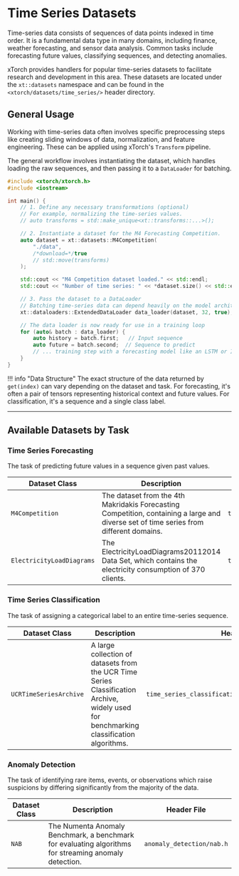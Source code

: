 # Time Series Datasets

Time-series data consists of sequences of data points indexed in time order. It is a fundamental data type in many domains, including finance, weather forecasting, and sensor data analysis. Common tasks include forecasting future values, classifying sequences, and detecting anomalies.

xTorch provides handlers for popular time-series datasets to facilitate research and development in this area. These datasets are located under the `xt::datasets` namespace and can be found in the `<xtorch/datasets/time_series/>` header directory.

## General Usage

Working with time-series data often involves specific preprocessing steps like creating sliding windows of data, normalization, and feature engineering. These can be applied using xTorch's `Transform` pipeline.

The general workflow involves instantiating the dataset, which handles loading the raw sequences, and then passing it to a `DataLoader` for batching.

```cpp
#include <xtorch/xtorch.h>
#include <iostream>

int main() {
    // 1. Define any necessary transformations (optional)
    // For example, normalizing the time-series values.
    // auto transforms = std::make_unique<xt::transforms::...>();

    // 2. Instantiate a dataset for the M4 Forecasting Competition.
    auto dataset = xt::datasets::M4Competition(
        "./data",
        /*download=*/true
        // std::move(transforms)
    );

    std::cout << "M4 Competition dataset loaded." << std::endl;
    std::cout << "Number of time series: " << *dataset.size() << std::endl;

    // 3. Pass the dataset to a DataLoader
    // Batching time-series data can depend heavily on the model architecture (e.g., RNNs vs Transformers).
    xt::dataloaders::ExtendedDataLoader data_loader(dataset, 32, true);

    // The data loader is now ready for use in a training loop
    for (auto& batch : data_loader) {
        auto history = batch.first;   // Input sequence
        auto future = batch.second;  // Sequence to predict
        // ... training step with a forecasting model like an LSTM or Informer ...
    }
}
```

!!! info "Data Structure"
The exact structure of the data returned by `get(index)` can vary depending on the dataset and task. For forecasting, it's often a pair of tensors representing historical context and future values. For classification, it's a sequence and a single class label.

---

## Available Datasets by Task

### Time Series Forecasting

The task of predicting future values in a sequence given past values.

| Dataset Class | Description | Header File |
|---|---|---|
| `M4Competition` | The dataset from the 4th Makridakis Forecasting Competition, containing a large and diverse set of time series from different domains. | `time_series_forecasting/m4_competition.h` |
| `ElectricityLoadDiagrams` | The ElectricityLoadDiagrams20112014 Data Set, which contains the electricity consumption of 370 clients. | `time_series_forecasting/electricity_load_diagrams.h` |

### Time Series Classification

The task of assigning a categorical label to an entire time-series sequence.

| Dataset Class | Description | Header File |
|---|---|---|
| `UCRTimeSeriesArchive`| A large collection of datasets from the UCR Time Series Classification Archive, widely used for benchmarking classification algorithms. | `time_series_classification/ucr_time_series_archive.h` |

### Anomaly Detection

The task of identifying rare items, events, or observations which raise suspicions by differing significantly from the majority of the data.

| Dataset Class | Description | Header File |
|---|---|---|
| `NAB` | The Numenta Anomaly Benchmark, a benchmark for evaluating algorithms for streaming anomaly detection. | `anomaly_detection/nab.h` |
